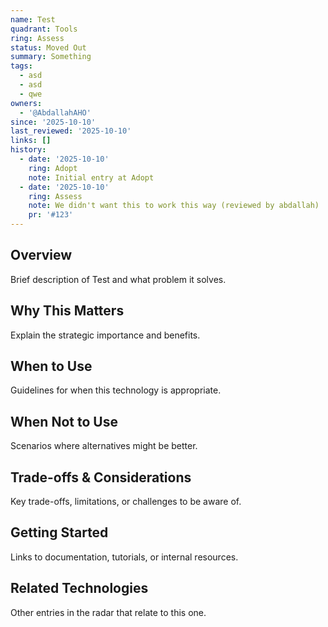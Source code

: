 ```yaml
---
name: Test
quadrant: Tools
ring: Assess
status: Moved Out
summary: Something
tags:
  - asd
  - asd
  - qwe
owners:
  - '@AbdallahAHO'
since: '2025-10-10'
last_reviewed: '2025-10-10'
links: []
history:
  - date: '2025-10-10'
    ring: Adopt
    note: Initial entry at Adopt
  - date: '2025-10-10'
    ring: Assess
    note: We didn't want this to work this way (reviewed by abdallah)
    pr: '#123'
---
```


## Overview

Brief description of Test and what problem it solves.

## Why This Matters

Explain the strategic importance and benefits.

## When to Use

Guidelines for when this technology is appropriate.

## When Not to Use

Scenarios where alternatives might be better.

## Trade-offs & Considerations

Key trade-offs, limitations, or challenges to be aware of.

## Getting Started

Links to documentation, tutorials, or internal resources.

## Related Technologies

Other entries in the radar that relate to this one.
